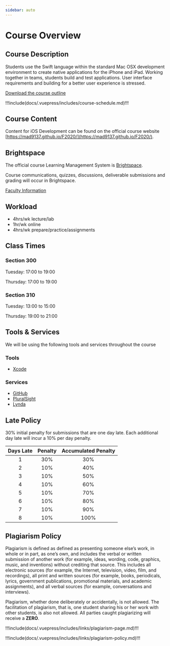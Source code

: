 ```yaml
---
sidebar: auto
---
```


# Course Overview

## Course Description

Students use the Swift language within the standard Mac OSX development environment to create native applications for the iPhone and iPad. Working together in teams, students build and test applications. User interface requirements and building for a better user experience is stressed.

[Download the course outline](/F2020/assets/downloads/2020-2021_mad9137.pdf)

<!-- Course Schedule -->
!!!include(docs/.vuepress/includes/course-schedule.md)!!!

## Course Content

Content for iOS Development can be found on the official course website [https://mad9137.github.io/F2020/](https://mad9137.github.io/F2020/).

## Brightspace

The official course Learning Management System is [Brightspace](https://brightspace.algonquincollege.com/).

Course communications, quizzes, discussions, deliverable submissions and grading will occur in Brightspace.

<!-- Faculty Information -->

[Faculty Information](docs/.vuepress/includes/faculty-information.md)
<!-- !!!include(docs/.vuepress/includes/faculty-information.md)!!!
<<< @/docs/.vuepress/includes/faculty-information.md -->

## Workload

- 4hrs/wk lecture/lab
- 1hr/wk online
- 4hrs/wk prepare/practice/assignments

## Class Times

### **Section 300**

Tuesday: 17:00 to 19:00

Thursday: 17:00 to 19:00

### **Section 310**

Tuesday: 13:00 to 15:00

Thursday: 19:00 to 21:00

## Tools & Services

We will be using the following tools and services throughout the course

### Tools

- [Xcode](https://developer.apple.com/xcode/)

### Services

- [GitHub](https://github.com/)
- [PluralSight](https://www.pluralsight.com/)
- [Lynda](https://www.lynda.com/)

## Late Policy

30% initial penalty for submissions that are one day late. Each additional day late will incur a 10% per day penalty.

| Days Late | Penalty | Accumulated Penalty |
|:-------:|:----------:|:-----------------------:|
| 1 | 30% | 30% |
| 2 | 10% | 40% |
| 3 | 10% | 50% |
| 4 | 10% | 60% |
| 5 | 10% | 70% |
| 6 | 10% | 80% |
| 7 | 10% | 90% |
| 8 | 10% | 100% |

## Plagiarism Policy

Plagiarism is defined as defined as presenting someone else’s work, in whole or in part, as one’s own, and includes the verbal or written submission of another work (for example, ideas, wording, code, graphics, music, and inventions) without crediting that source. This includes all electronic sources (for example, the Internet, television, video, film, and recordings), all print and written sources (for example, books, periodicals, lyrics, government publications, promotional materials, and academic assignments), and all verbal sources (for example, conversations and interviews).

Plagiarism, whether done deliberately or accidentally, is not allowed. The facilitation of plagiarism, that is, one student sharing his or her work with other students, is also not allowed. All parties caught plagiarizing will receive a **ZERO**.

!!!include(docs/.vuepress/includes/links/plagiarism-page.md)!!!

!!!include(docs/.vuepress/includes/links/plagiarism-policy.md)!!!
